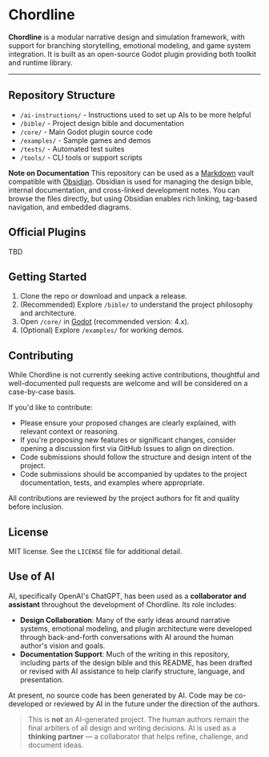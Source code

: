 # Chordline

**Chordline** is a modular narrative design and simulation framework, with support for branching storytelling, emotional modeling, and game system integration. It is built as an open-source Godot plugin providing both toolkit and runtime library.

---
## Repository Structure

* `/ai-instructions/` - Instructions used to set up AIs to be more helpful
* `/bible/` - Project design bible and documentation
* `/core/` - Main Godot plugin source code
* `/examples/` - Sample games and demos
* `/tests/` - Automated test suites
* `/tools/` - CLI tools or support scripts

 **Note on Documentation**
 This repository can be used as a [Markdown](https://daringfireball.net/projects/markdown/) vault compatible with [Obsidian](https://obsidian.md/). Obsidian is used for managing the design bible, internal documentation, and cross-linked development notes. You can browse the files directly, but using Obsidian enables rich linking, tag-based navigation, and embedded diagrams.

## Official Plugins

TBD
## Getting Started

1. Clone the repo or download and unpack a release.
2. (Recommended) Explore `/bible/` to understand the project philosophy and architecture.
3. Open `/core/` in [Godot](https://godotengine.org/) (recommended version: 4.x).
4. (Optional) Explore `/examples/` for working demos.

## Contributing

While Chordline is not currently seeking active contributions, thoughtful and well-documented pull requests are welcome and will be considered on a case-by-case basis.

If you'd like to contribute:
- Please ensure your proposed changes are clearly explained, with relevant context or reasoning.
- If you're proposing new features or significant changes, consider opening a discussion first via GitHub Issues to align on direction.
- Code submissions should follow the structure and design intent of the project.
- Code submissions should be accompanied by updates to the project documentation, tests, and examples where appropriate.

All contributions are reviewed by the project authors for fit and quality before inclusion.
## License
MIT license. See the `LICENSE` file for additional detail.
## Use of AI

AI, specifically OpenAI's ChatGPT, has been used as a **collaborator and assistant** throughout the development of Chordline. Its role includes:

- **Design Collaboration**: Many of the early ideas around narrative systems, emotional modeling, and plugin architecture were developed through back-and-forth conversations with AI around the human author's vision and goals.
- **Documentation Support**: Much of the writing in this repository, including parts of the design bible and this README, has been drafted or revised with AI assistance to help clarify structure, language, and presentation.

At present, no source code has been generated by AI. Code may be co-developed or reviewed by AI in the future under the direction of the authors.

> This is **not** an AI-generated project. The human authors remain the final arbiters of all design and writing decisions. AI is used as a **thinking partner** — a collaborator that helps refine, challenge, and document ideas.
